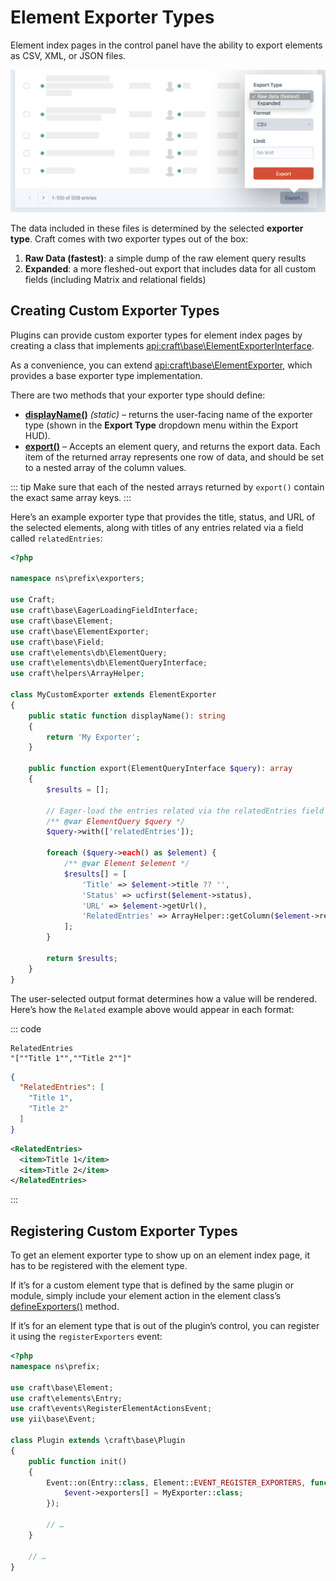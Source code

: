 # Element Exporter Types

Element index pages in the control panel have the ability to export elements as CSV, XML, or JSON files.

![Menu with Craft’s default export types](../images/exporters-default.png)

The data included in these files is determined by the selected **exporter type**. Craft comes with two exporter types out of the box:

1. **Raw Data (fastest)**: a simple dump of the raw element query results
2. **Expanded**: a more fleshed-out export that includes data for all custom fields (including Matrix and relational fields)

## Creating Custom Exporter Types

Plugins can provide custom exporter types for element index pages by creating a class that implements <api:craft\base\ElementExporterInterface>.

As a convenience, you can extend <api:craft\base\ElementExporter>, which provides a base exporter type implementation. 

There are two methods that your exporter type should define:

- **[displayName()](api:craft\base\ComponentInterface::displayName())** _(static)_ – returns the user-facing name of the exporter type (shown in the **Export Type** dropdown menu within the Export HUD).
- **[export()](craft\base\ElementExporterInterface::export())** – Accepts an element query, and returns the export data. Each item of the returned array represents one row of data, and should be set to a nested array of the column values.

::: tip
Make sure that each of the nested arrays returned by `export()` contain the exact same array keys.
:::

Here’s an example exporter type that provides the title, status, and URL of the selected elements, along with titles of any entries related via a field called `relatedEntries`:

```php
<?php

namespace ns\prefix\exporters;

use Craft;
use craft\base\EagerLoadingFieldInterface;
use craft\base\Element;
use craft\base\ElementExporter;
use craft\base\Field;
use craft\elements\db\ElementQuery;
use craft\elements\db\ElementQueryInterface;
use craft\helpers\ArrayHelper;

class MyCustomExporter extends ElementExporter
{
    public static function displayName(): string
    {
        return 'My Exporter';
    }

    public function export(ElementQueryInterface $query): array
    {
        $results = [];

        // Eager-load the entries related via the relatedEntries field
        /** @var ElementQuery $query */
        $query->with(['relatedEntries']);

        foreach ($query->each() as $element) {
            /** @var Element $element */
            $results[] = [
                'Title' => $element->title ?? '',
                'Status' => ucfirst($element->status),
                'URL' => $element->getUrl(),
                'RelatedEntries' => ArrayHelper::getColumn($element->relatedEntries, 'title'),
            ];
        }

        return $results;
    }
}
```

The user-selected output format determines how a value will be rendered. Here’s how the `Related` example above would appear in each format:

::: code

```csv
RelatedEntries
"[""Title 1"",""Title 2""]"
```

```json
{
  "RelatedEntries": [
    "Title 1",
    "Title 2"
  ]
}
```

```xml
<RelatedEntries>
  <item>Title 1</item>
  <item>Title 2</item>
</RelatedEntries>
```

:::

## Registering Custom Exporter Types

To get an element exporter type to show up on an element index page, it has to be registered with the element type.

If it’s for a custom element type that is defined by the same plugin or module, simply include your element action in the element class’s [defineExporters()](element-types.md#index-page-exporters) method.

If it’s for an element type that is out of the plugin’s control, you can register it using the `registerExporters` event:

```php
<?php
namespace ns\prefix;

use craft\base\Element;
use craft\elements\Entry;
use craft\events\RegisterElementActionsEvent;
use yii\base\Event;

class Plugin extends \craft\base\Plugin
{
    public function init()
    {
        Event::on(Entry::class, Element::EVENT_REGISTER_EXPORTERS, function(RegisterElementExportersEvent $event) {
            $event->exporters[] = MyExporter::class;
        });

        // …
    }

    // …
}
```
